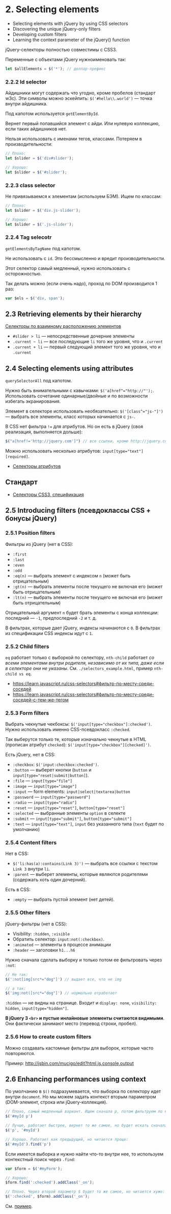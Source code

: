 # 2. Selecting elements
* Selecting elements with jQuery by using CSS selectors
* Discovering the unique jQuery-only filters
* Developing custom filters
* Learning the context parameter of the jQuery() function

jQuery-селекторы полностью совместимы с CSS3.

Переменные с объектами jQuery нужноименовать так:

```js
let $allElements = $('*'); // доллар-префикс
```

### 2.2.2 Id selector
Айдишники могут содержать что угодно, кроме пробелов (стандарт w3c). Эти символы можно эскейпить: `$('#hello\\.world')` — точка внутри айдишника.

Под капотом используется `getElementById`.

Вернет первый попавшийся элемент с айди. Или нулевую коллекцию, если таких айдишников нет.

Нельзя использовать с именами тегов, классами. Потеряем в производительности:

```js
// Плохо:
let $slider = $('div#slider');

// Хорошо:
let $slider = $('#slider');
```

### 2.2.3 class selector
Не привязываемся к элементам (используем БЭМ). Ищем по классам:

```js
// Плохо:
let $slider = $('div.js-slider');

// Хорошо:
let $slider = $('.js-slider');
```

### 2.2.4 Tag selecotr
`getElementsByTagName` под капотом.

Не использовать с `id`. Это бессмысленно и вредит производительности.

Этот селектор самый медленный, нужно использовать с осторожностью.

Так делать можно (если очень надо), проход по DOM производится 1 раз:

```js
var $els = $('div, span');
```

## 2.3 Retrieving elements by their hierarchy
[Селекторы по взаимному расположению элементов](https://learn.javascript.ru/css-selectors#отношения)

* `#slider > li` — непосредственные дочерние элементы
* `.current ~ li` — все последующие `li` того же уровня, что и `.current`
* `.current + li` — первый следующий элемент того же уровня, что и `.current`

## 2.4 Selecting elements using attributes

`querySelectorAll` под капотом.

Нужно быть внимательными с кавычками: `$('a[href^="http://"');`. Использовать сочетание одинарные/двойные и по возможности избегать экранирования.

Элемент в селекторе использовать необязательно: `$('[class^="js-"]')` — выбрать все элементы, класс которых начинается с `js-`.

В CSS нет фильтра `!=` для атрибутов. Но он есть в jQuery (своя реализация, выполняется дольше):

```js
$("a[href!='http://jquery.com']") // все ссылки, кроме http://jquery.com
```

Можно использовать несколько атрибутов: `input[type="text"][required]`.
* [Селекторы атрибутов](https://learn.javascript.ru/css-selectors#селекторы-атрибутов)

## Стандарт
* [Селекторы CSS3, спецификация](https://www.w3.org/TR/css3-selectors/#selectors)

## 2.5 Introducing filters (псевдоклассы CSS + бонусы jQuery)
### 2.5.1 Position filters
Фильтры из jQuery (нет в CSS):

* `:first`
* `:last`
* `:even`
* `:odd`
* `:eq(n)` — выбрать элемент с индексом `n` (может быть отрицательным)
* `:gt(n)` — выбрать элементы после текущего не включая его (может быть отрицательным)
* `:lt(n)` — выбрать элементы после текущего не включая его (может быть отрицательным)

Отрицательный аргумент `n` будет брать элементы с конца коллекции: последний — `-1`, предпоследний `-2` и т. д.

В фильтрах, которые дает jQuery, индексы начинаются с `0`. В фильтрах из спецификации CSS индексы идут с `1`.

### 2.5.2 Child filters
`eq` работает только с выборкой по селектору, `nth-child` работает *со всеми элементами внутри родителя, независимо от их типа, даже если в селекторе они не указаны*. См. `./selectors_example.html`, пример `nth-child vs eq`.

* https://learn.javascript.ru/css-selectors#фильтр-по-месту-среди-соседей
* https://learn.javascript.ru/css-selectors#фильтр-по-месту-среди-соседей-с-тем-же-тегом

### 2.5.3 Form filters
Выбрать чекнутые чекбоксы: `$('input[type="checkbox"]:checked')`. Нужно использовать именно CSS-псевдокласс `:checked`.

Так выберутся только те, которые изначально чекнутые в HTML (прописан атрибут `checked`): `$('input[type="checkbox"][checked]')`.

Есть jQuery, нет в CSS:
* `:checkbox`: `$('input:checkbox:checked')`.
* `:button` — выберет кнопки (`button` и `input[type="reset|submit|button]`).
* `:file` — `input[type="file"]`
* `:image` — `input[type="image"]`
* `:input` — form elements: `input|select|textarea|button`
* `:password` — `input[type="password"]`
* `:radio` — `input[type="radio"]`
* `:reset` — `input[type="reset"]`, `button[type="reset"]`
* `:selected` — выбранные элементы `option` в селекте
* `:submit` — `input[type="submit"]`, `button[type="submit"]`
* `:text` — `input[type="text"]`, `input` без указанного типа (`text` будет по умолчанию)

### 2.5.4 Content filters
Нет в CSS:
* `$('li:has(a):contains(Link 3)')` — выбрать все ссылки с текстом `Link 3` внутри `li`.
* `:parent` — выберет элементы, которые являются родителями (содержать хоть один дочерний).

Есть в CSS:
* `:empty` — выбрать пустой элемент (нет детей).

### 2.5.5 Other filters
jQuery-фильтры (нет в CSS):
* Visibility: `:hidden`, `:visible`
* Обратить селектор: `input:not(:checkbox)`.
* `:animated` — элементы в процессе анимации
* `:header` — заголовки `h1...h6`

Нужно сначала сделать выборку и только потом ее фильтровать через `:not`:

```js
// Не так:
$(':not[img[src*="dog"]') // выдает все, что не img

// а так:
$('img:not([src*="dog"]') // нормально отработает
```

`:hidden` — не видны на странице. Входит и `display: none`, `visibility: hidden`, `input[type="hidden"]`.


**В jQuery 3 `<br>` и пустые инлайновые элементы считаются видимыми**. Они фактически занимают место (перевод строки, пробел).

### 2.5.6 How to create custom filters
Можно создавать кастомные фильтры для выборок, которые часто повторяются.

Пример: http://jsbin.com/mucigo/edit?html,js,console,output

## 2.6 Enhancing performances using context
По умолчанию в `$()` подразумевается, что выборка по селектору идет внутри `document`. Но мы можем задать контекст вторым параметром (DOM-элемент, строка или jQuery-коллекция).

```js
// Плохо, самый медленный вариант. Ищем сначала p, потом фильтруем по #myId:
$('#myId p')

// Лучше, работает быстрее, вернет то же самое, но будет искать сначала #myId, а потом внутри него p:
$('p', '#myId')

// Хорошо. Работает как предыдущий, но читается проще:
$('#myId').find('p')
```

Если имеется выборка и нужно найти что-то внутри нее, то используем контекстный поиск через `.find`:

```js
var $form = $('#myForm');

// Хорошо:
$form.find(':checked').addClass('_on');

// Плохо. Через второй параметр $ будет то же самое, но читается хуже:
$(':checked', $form).addClass('_on');
```

См. [пример](2.6_performance.html).